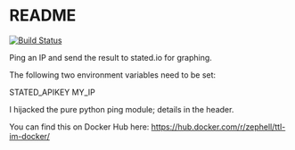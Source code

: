 # README

[![Build Status](https://semaphoreci.com/api/v1/kelvinism/ttl-im-docker/branches/master/badge.svg)](https://semaphoreci.com/kelvinism/ttl-im-docker)

Ping an IP and send the result to stated.io for graphing.

The following two environment variables need to be set:

STATED_APIKEY
MY_IP

I hijacked the pure python ping module; details in the header.

You can find this on Docker Hub here: https://hub.docker.com/r/zephell/ttl-im-docker/